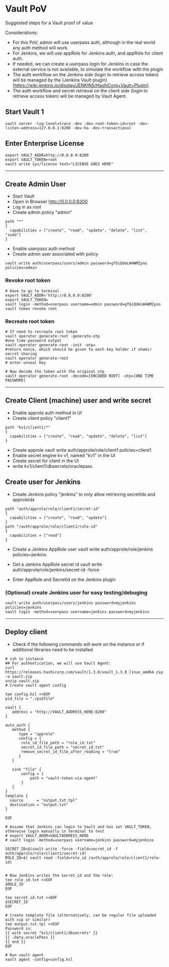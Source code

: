 # Vault PoV
Suggested steps for a Vault proof of value

Considerations:
- For this PoV, admin will use userpass auth, although in the real world any auth method will work.
- For Jenkins, we will use appRole for Jenkins auth, and appRole for client auth.
- If needed, we can create a userpass login for Jenkins in case the external service is not available, to simulate the workflow with the plugin
- The auth workflow on the Jenkins side (login to retrieve access token) will be managed by the (Jenkins Vault plugin)[https://wiki.jenkins.io/display/JENKINS/HashiCorp+Vault+Plugin].
- The auth workflow and secret retrieval on the client side (login to retrieve access token) will be managed by Vault Agent.

## Start Vault 1
```
vault server -log-level=trace -dev -dev-root-token-id=root -dev-listen-address=127.0.0.1:8200 -dev-ha -dev-transactional
```
## Enter Enterprise License
```
export VAULT_ADDR=http://0.0.0.0:8200
export VAULT_TOKEN=root
vault write sys/license text="LICENSE GOES HERE"
```
-----

## Create Admin User
-	Start Vault
-	Open in Browser http://0.0.0.0:8200
-	Log in as root
-	Create admin policy "admin"
```
path "*"
{
  capabilities = ["create", "read", "update", "delete", "list", "sudo"]
}

```
-	Enable userpass auth method
-	Create admin user associated with policy 
```
vault write auth/userpass/users/admin password=gf6iQdeLW4WMZyno policies=admin
```
### Revoke root token
```
# Have to go to terminal
export VAULT_ADDR='http://0.0.0.0:8200'
export VAULT_TOKEN=
vault login -method=userpass username=admin password=gf6iQdeLW4WMZyno
vault token revoke root
```
### Recreate root token
```
# If need to recreate root token
vault operator generate-root -generate-otp
#one time password output
vault operator generate-root -init -otp=
#return nonce, which should be given to each key holder if shamir secret sharing
vault operator generate-root
# enter unseal key

# Now decode the token with the original otp
vault operator generate-root -decode=[ENCODED ROOT] -otp=[ONE TIME PASSWORD]
```
-----

## Create Client (machine) user and write secret
-	Enable approle auth method in UI
-	Create client policy "client1"
```
path "kv1/client1/*"
{
  capabilities = ["create", "read", "update", "delete", "list"]
}
```
-	Create approle
vault write auth/approle/role/client1 policies=client1 
-   Enable secret engine kv v1, named "kv1" in the UI
- Create secret for client in the UI
-	write kv1/client1/dbsecrets/oraclepass

## Create user for Jenkins
-	Create Jenkins policy "jenkins" to only allow retrieving secretIds and approleids
```
path "auth/approle/role/client1/secret-id"
{
  capabilities = ["create", "read", "update"]
}
path "/auth/approle/role/client1/role-id"
{
  capabilities = ["read"]
}
```
-	Create a Jenkins AppRole user
vault write auth/approle/role/jenkins policies=jenkins 

-	Get a Jenkins AppRole secret id
vault write auth/approle/role/jenkins/secret-id -force

-	Enter AppRole and SecretId on the Jenkins plugin

### (Optional) create Jenkins user for easy testing/debuging
```
vault write auth/userpass/users/jenkins password=myjenkins policies=jenkins
vault login -method=userpass username=jenkins password=myjenkins
```
-----

## Deploy client
-	Check if the following commands will work on the instance or if additional libraries need to be installed
```
# ssh to instance
## For authentication, we will use Vault Agent:
curl https://releases.hashicorp.com/vault/1.3.0/vault_1.3.0_linux_amd64.zip -o vault.zip
unzip vault.zip
# Create vault agent config

tee config.hcl <<EOF
pid_file = "./pidfile"

vault {
   address = "http://VAULT_ADDRESS_HERE:8200"
}

auto_auth {
   method {
      type = "approle" 
      config = {
       role_id_file_path = "role_id.txt"
       secret_id_file_path = "secret_id.txt"
       remove_secret_id_file_after_reading = "true"
      }
   }

   sink "file" {
       config = {
           path = "vault-token-via-agent"
       }
   }
}
template {
  source      = "output.txt.tpl"
  destination = "output.txt"
}

EOF

# Assume that Jenkins can login to Vault and has set VAULT_TOKEN, otherwise login manually in terminal to test
# export VAULT_ADDR=VAULTADDRESS_HERE
# vault login -method=userpass username=jenkins password=myjenkins

SECRET_ID=$(vault write -force -field=secret_id -f auth/approle/role/client1/secret-id)
ROLE_ID=$( vault read -field=role_id /auth/approle/role/client1/role-id)


# Now Jenkins writes the secret_id and the role:
tee role_id.txt <<EOF
$ROLE_ID
EOF

tee secret_id.txt <<EOF
$SECRET_ID
EOF

# Create template file (alternatively, can be regular file uploaded with scp or similar)
tee output.txt.tpl <<EOF
Password is:
{{ with secret "kv1/client1/dbsecrets" }}
{{ .Data.oraclePass }}
{{ end }}
EOF

# Run vault agent
vault agent -config=config.hcl
```
